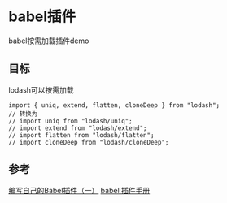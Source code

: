 # babel插件

babel按需加载插件demo

## 目标

lodash可以按需加载

```
import { uniq, extend, flatten, cloneDeep } from "lodash";
// 转换为
// import uniq from "lodash/uniq";
// import extend from "lodash/extend";
// import flatten from "lodash/flatten";
// import cloneDeep from "lodash/cloneDeep";
```

## 参考

[编写自己的Babel插件（一）](https://juejin.cn/post/6844903731088064525)
[babel 插件手册](https://github.com/jamiebuilds/babel-handbook/blob/master/translations/zh-Hans/plugin-handbook.md)
